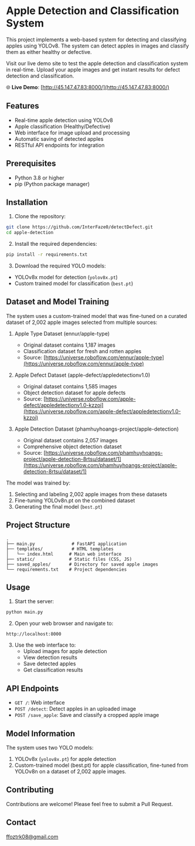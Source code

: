 # Apple Detection and Classification System

This project implements a web-based system for detecting and classifying apples using YOLOv8. The system can detect apples in images and classify them as either healthy or defective.

Visit our live demo site to test the apple detection and classification system in real-time. Upload your apple images and get instant results for defect detection and classification.

🌐 **Live Demo**: [http://45.147.47.83:8000/](http://45.147.47.83:8000/)

## Features

- Real-time apple detection using YOLOv8
- Apple classification (Healthy/Defective)
- Web interface for image upload and processing
- Automatic saving of detected apples
- RESTful API endpoints for integration

## Prerequisites

- Python 3.8 or higher
- pip (Python package manager)

## Installation

1. Clone the repository:
```bash
git clone https://github.com/InterFaze0/detectDefect.git
cd apple-detection
```

2. Install the required dependencies:
```bash
pip install -r requirements.txt
```

3. Download the required YOLO models:
- YOLOv8x model for detection (`yolov8x.pt`)
- Custom trained model for classification (`best.pt`)

## Dataset and Model Training

The system uses a custom-trained model that was fine-tuned on a curated dataset of 2,002 apple images selected from multiple sources:

1. Apple Type Dataset (ennur/apple-type)
   - Original dataset contains 1,187 images
   - Classification dataset for fresh and rotten apples
   - Source: [https://universe.roboflow.com/ennur/apple-type](https://universe.roboflow.com/ennur/apple-type)

2. Apple Defect Dataset (apple-defect/appledetectionv1.0)
   - Original dataset contains 1,585 images
   - Object detection dataset for apple defects
   - Source: [https://universe.roboflow.com/apple-defect/appledetectionv1.0-kzzoi](https://universe.roboflow.com/apple-defect/appledetectionv1.0-kzzoi)

3. Apple Detection Dataset (phamhuyhoangs-project/apple-detection)
   - Original dataset contains 2,057 images
   - Comprehensive object detection dataset
   - Source: [https://universe.roboflow.com/phamhuyhoangs-project/apple-detection-8rtsu/dataset/1](https://universe.roboflow.com/phamhuyhoangs-project/apple-detection-8rtsu/dataset/1)

The model was trained by:
1. Selecting and labeling 2,002 apple images from these datasets
2. Fine-tuning YOLOv8n.pt on the combined dataset
3. Generating the final model (`best.pt`)

## Project Structure

```
.
├── main.py              # FastAPI application
├── templates/           # HTML templates
│   └── index.html      # Main web interface
├── static/             # Static files (CSS, JS)
├── saved_apples/       # Directory for saved apple images
└── requirements.txt    # Project dependencies
```

## Usage

1. Start the server:
```bash
python main.py
```

2. Open your web browser and navigate to:
```
http://localhost:8000
```

3. Use the web interface to:
   - Upload images for apple detection
   - View detection results
   - Save detected apples
   - Get classification results

## API Endpoints

- `GET /`: Web interface
- `POST /detect`: Detect apples in an uploaded image
- `POST /save_apple`: Save and classify a cropped apple image

## Model Information

The system uses two YOLO models:
1. YOLOv8x (`yolov8x.pt`) for apple detection
2. Custom-trained model (best.pt) for apple classification, fine-tuned from YOLOv8n on a dataset of 2,002 apple images.

## Contributing

Contributions are welcome! Please feel free to submit a Pull Request.

## Contact

ffoztrk08@gmail.com 
